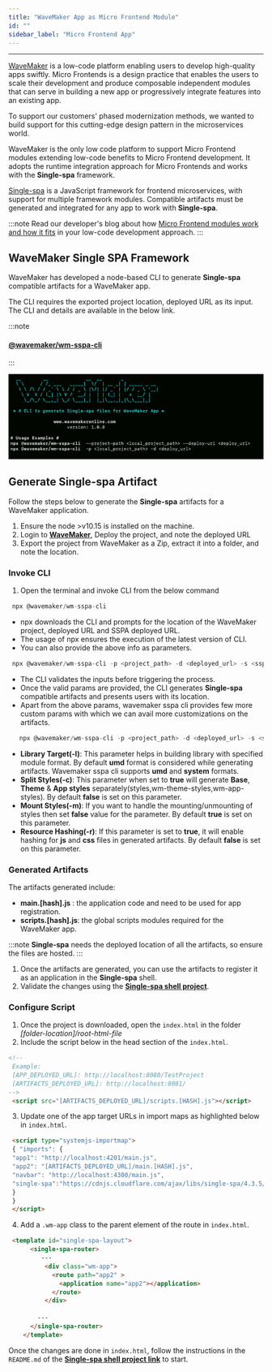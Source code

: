 ```yaml
---
title: "WaveMaker App as Micro Frontend Module"
id: ""
sidebar_label: "Micro Frontend App"
---
```

---

[WaveMaker](https://www.wavemakeronline.com/) is a low-code platform enabling users to develop high-quality apps swiftly. Micro Frontends is a design practice that enables the users to scale their development and produce composable independent modules that can serve in building a new app or progressively integrate features into an existing app. 

To support our customers' phased modernization methods, we wanted to build support for this cutting-edge design pattern in the microservices world.
 
WaveMaker is the only low code platform to support Micro Frontend modules extending low-code benefits to Micro Frontend development. It adopts the runtime integration approach for Micro Frontends and works with the **Single-spa** framework. 

[Single-spa](https://single-spa.js.org/) is a JavaScript framework for frontend microservices, with support for multiple framework modules. Compatible artifacts must be generated and integrated for any app to work with **Single-spa**.

:::note
Read our developer's blog about how [Micro Frontend modules work and how it fits](/learn/blog/2020/02/25/wavemaker-micro-front-end-support) in your low-code development approach.
:::

## WaveMaker Single SPA Framework

WaveMaker has developed a node-based CLI to generate **Single-spa** compatible artifacts for a WaveMaker app.

The CLI requires the exported project location, deployed URL as its input. The CLI and details are available in the below link.

:::note
#### [**@wavemaker/wm-sspa-cli**](https://www.npmjs.com/package/@wavemaker/wm-sspa-cli)
:::

[![screenshot](/learn/assets/wm-sspa-cli.png)](/learn/assets/wm-sspa-cli.png)

## Generate Single-spa Artifact

Follow the steps below to generate the **Single-spa** artifacts for a WaveMaker application.

1. Ensure the node >v10.15 is installed on the machine.
2. Login to [**WaveMaker**](https://www.wavemakeronline.com/), Deploy the project, and note the deployed URL
3. Export the project from WaveMaker as a Zip, extract it into a folder, and note the location.

### Invoke CLI

1. Open the terminal and invoke CLI from the below command

```js
 npx @wavemaker/wm-sspa-cli
 ``` 

- npx downloads the CLI and prompts for the location of the WaveMaker project, deployed URL and SSPA deployed URL.
- The usage of npx ensures the execution of the latest version of CLI.
- You can also provide the above info as parameters.

```js
 npx @wavemaker/wm-sspa-cli -p <project_path> -d <deployed_url> -s <sspa_deployed_url>
```

- The CLI validates the inputs before triggering the process. 
- Once the valid params are provided, the CLI generates **Single-spa** compatible artifacts and presents users with its location.
- Apart from the above params, wavemaker sspa cli provides few more custom params with which we can avail more customizations on the artifacts.

```js
   npx @wavemaker/wm-sspa-cli -p <project_path> -d <deployed_url> -s <sspa_deployed_url> -l <library_target> -c <true/false> -m <true/false> -r <true/false>
  ```
- **Library Target(-l)**: This parameter helps in building library with specified module format. By default **umd** format is considered while generating artifacts. Wavemaker sspa cli supports **umd** and **system** formats.
- **Split Styles(-c)**: This parameter when set to **true** will generate **Base**, **Theme** & **App styles** separately(styles,wm-theme-styles,wm-app-styles). By default **false** is set on this parameter.
- **Mount Styles(-m)**: If you want to handle the mounting/unmounting of styles then set **false** value for the parameter. By default **true** is set on this parameter.
- **Resource Hashing(-r)**: If this parameter is set to **true**, it will enable hashing for **js** and **css** files in generated artifacts. By default **false** is set on this parameter.

### Generated Artifacts

The artifacts generated include: 

 - **main.[hash].js** : the application code and need to be used for app registration.
 - **scripts.[hash].js**: the global scripts modules required for the WaveMaker app.

:::note
**Single-spa** needs the deployed location of all the artifacts, so ensure the files are hosted.
:::

1. Once the artifacts are generated, you can use the artifacts to register it as an application in the **Single-spa** shell.
2. Validate the changes using the [**Single-spa shell project**](https://github.com/joeldenning/coexisting-angular-microfrontends).

### Configure Script

1. Once the project is downloaded, open the `index.html` in the folder *[folder-location]/root-html-file*
2. Include the script below in the head section of the `index.html`.

```html
<!-- 
 Example: 
 [APP_DEPLOYED_URL]: http://localhost:8080/TestProject 
 [ARTIFACTS_DEPLOYED_URL]: http://localhost:8081/
-->
 <script src="[ARTIFACTS_DEPLOYED_URL]/scripts.[HASH].js"></script>
```

3. Update one of the app target URLs in import maps as highlighted below in `index.html`.

```html
 <script type="systemjs-importmap">
 { "imports": {
 "app1": "http://localhost:4201/main.js",
 "app2": "[ARTIFACTS_DEPLOYED_URL]/main.[HASH].js",
 "navbar": "http://localhost:4300/main.js",
 "single-spa":"https://cdnjs.cloudflare.com/ajax/libs/single-spa/4.3.5/system/single-spa.min.js"
 }
 }
 </script>
```

4. Add a `.wm-app` class to the parent element of the route in `index.html`.

```html
 <template id="single-spa-layout">
      <single-spa-router>
         ---
          <div class="wm-app">
            <route path="app2" >
              <application name="app2"></application>
            </route>
          </div>
         
        ---
      </single-spa-router>
    </template>
```

Once the changes are done in `index.html`, follow the instructions in the `README.md` of the [**Single-spa shell project link**](https://github.com/joeldenning/coexisting-angular-microfrontends) to start.

